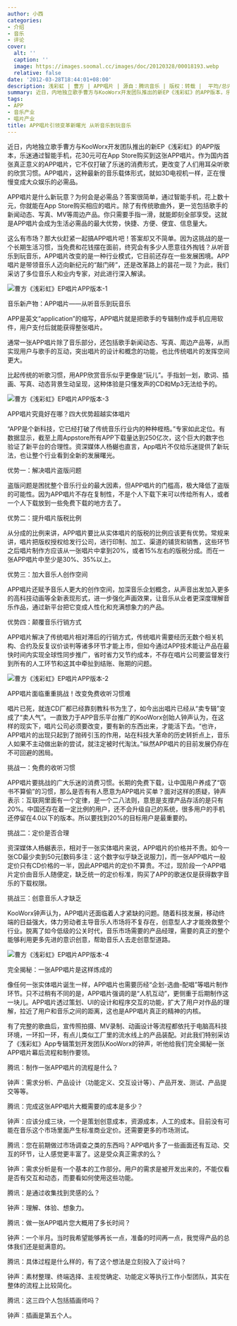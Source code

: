 ```yaml
---
author: 小西
categories:
- 介绍
- 音乐
- 评论
cover:
  alt: ''
  caption: ''
  image: https://images.soomal.cc/images/doc/20120328/00018193.webp
  relative: false
date: '2012-03-28T18:44:01+08:00'
description: 浅彩虹 | 曹方 | APP唱片 | 源自：腾讯音乐 | 版权：转载 |  平均/总评分：09.50/19
summary: 近日，内地独立歌手曹方与KooWorx开发团队推出的新EP《浅彩虹》的APP版本，乐迷通过智能手机，花30元可在App Store购买到这张APP唱片。作为国内首张真正意义的APP唱片，它不仅打破了乐迷的消费形式，更改变了人们用耳朵听歌的欣赏习惯。APP唱片，这种最新的音乐载体形式……
tags:
- APP
- 音乐产业
- 唱片产业
title: APP唱片引领变革新曙光 从听音乐到玩音乐
---
```


近日，内地独立歌手曹方与KooWorx开发团队推出的新EP《浅彩虹》的APP版本，乐迷通过智能手机，花30元可在App Store购买到这张APP唱片。作为国内首张真正意义的APP唱片，它不仅打破了乐迷的消费形式，更改变了人们用耳朵听歌的欣赏习惯。APP唱片，这种最新的音乐载体形式，就如3D电视机一样，正在慢慢变成大众娱乐的必需品。

APP唱片是什么新玩意？为何会是必需品？答案很简单，通过智能手机，花上数十元，你就能在App Store购买相应的唱片。除了有传统歌曲外，更一览包括歌手的新闻动态、写真、MV等周边产品。你只需要手指一滑，就能即刻全部享受。这就是APP唱片会成为生活必需品的最大优势，快捷、方便、便宜、信息量大。

这么有市场？那大伙赶紧一起搞APP唱片吧！答案却又不简单。因为这挑战的是一个长期生活习惯，当免费和花钱摆在面前，终究会有多少人愿意往外掏钱？从听音乐到玩音乐，APP唱片改变的是一种行业模式，它目前还存在一些发展困境。APP唱片是带领音乐人迈向新纪元的“敲门砖”，还是改革路上的昙花一现？为此，我们采访了多位音乐人和业内专家，对此进行深入解读。 

![曹方《浅彩虹》EP唱片APP版本-1](https://images.soomal.cc/images/doc/20120328/00018193.webp)





音乐新产物：APP唱片――从听音乐到玩音乐

APP是英文“application”的缩写，APP唱片就是把歌手的专辑制作成手机应用软件，用户支付后就能获得整张唱片。

通常一张APP唱片除了音乐部分，还包括歌手新闻动态、写真、周边产品等，从而实现用户与歌手的互动，突出唱片的设计和概念的功能，也比传统唱片的发挥空间更大。

比起传统的听歌习惯，用APP欣赏音乐似乎更像是“玩儿”。手指划一划，歌词、插画、写真、动态背景生动呈现，这种体验是只懂发声的CD和Mp3无法给予的。

![曹方《浅彩虹》EP唱片APP版本-3](https://images.soomal.cc/images/doc/20120328/00018194.webp)





APP唱片究竟好在哪？四大优势超越实体唱片

“APP是个新科技，它已经打破了传统音乐行业内的种种桎梏。”专家如此定位。有数据显示，截至上周Appstore所有APP下载量达到250亿次，这个巨大的数字也验证了新平台的合理性。资深媒体人杨樾也直言，App唱片不仅给乐迷提供了新玩法，也让整个行业看到全新的发展曙光。

优势一：解决唱片盗版问题

盗版问题是困扰整个音乐行业的最大因素，但APP唱片的门槛高，极大降低了盗版的可能性。因为APP唱片不存在复制性，不是个人下载下来可以传给所有人，或者一个人下载放到一些免费下载的地方去了。

优势二：提升唱片版税比例

从分成的比例来讲，APP唱片要比从实体唱片的版税的比例应该更有优势。常规来讲，唱片把版权授权给发行公司，进行印制、加工、渠道的铺货和销售，这些环节之后唱片制作方应该从一张唱片中拿到20%，或者15%左右的版税分成。而在一张APP唱片中至少是30%、35%以上。

优势三：加大音乐人创作空间

APP唱片还赋予音乐人更大的创作空间，加深音乐企划概念，从声音出发加入更多的高科技动画等全新表现形式，进一步强化声画效果，让音乐从业者更深度理解音乐作品，通过新平台把它变成人性化和充满想象力的产品。

优势四：颠覆音乐行销方式

APP唱片解决了传统唱片相对滞后的行销方式，传统唱片需要经历无数个相关机构、合约及反复议价谈判等诸多环节才能上市，但如今通过APP技术能让产品在最快时间内实现全球性同步推广，省时省力又节约成本，不存在唱片公司要监督发行到所有的人工环节和这其中牵扯到结账、账期的问题。

![曹方《浅彩虹》EP唱片APP版本-2](https://images.soomal.cc/images/doc/20120328/00018195.webp)





APP唱片面临重重挑战！改变免费收听习惯难

唱片已死，就连CD厂都已经靠刻教科书为生了，如今出出唱片已经从“卖专辑”变成了“卖人气”。一直致力于APP音乐平台推广的KooWorx创始人钟声认为，在这样的现实下，唱片公司必须要改变，要有新的东西出来，才能活下去。“也许，APP唱片的出现只起到了抛砖引玉的作用，站在科技大革命的历史转折点上，音乐人如果不主动做出新的尝试，就注定被时代淘汰。”纵然APP唱片的目前发展仍存在不可回避的困局。

挑战一：免费的收听习惯

APP唱片要挑战的广大乐迷的消费习惯。长期的免费下载，让中国用户养成了“窃书不算偷”的习惯，那么是否有有人愿意为APP唱片买单？面对这样的质疑，钟声表示：互联网里面有一个定律，是一个二八法则，意思是支撑产品存活的是只有20%。中国还存在着一定比例的用户，还不会升级自己的系统，很多用户的手机还停留在4.0以下的版本。所以要找到20%的目标用户是最重要的。

挑战二：定价是否合理

资深媒体人杨樾表示，相对于一张实体唱片来说，APP唱片的价格并不贵。如今一张CD最少卖到50元[数码多注：这个数字似乎缺乏说服力]，而一张APP唱片一般定价只有CD价格的一半，因此APP唱片的定价不算贵。不过，现阶段一个APP唱片定价由音乐人随便定，缺乏统一的定价标准，购买了APP的歌迷仅是获得数字音乐的下载权限。 

挑战三：创意音乐人才缺乏

KooWorx钟声认为，APP唱片还面临着人才紧缺的问题。随着科技发展，移动终端的日益强大，体力劳动者主导音乐人市场将不复存在，创意型人才才能挽救整个行业。脱离了如今低级的公关时代，音乐市场需要的产品经理，需要的真正的整个能够利用更多先进的意识创意，帮助音乐人去走创意型道路。

![曹方《浅彩虹》EP唱片APP版本-4](https://images.soomal.cc/images/doc/20120328/00018196.webp)





完全揭秘：一张APP唱片是这样炼成的

像任何一张实体唱片诞生一样，APP唱片也需要历经“企划-选曲-配唱”等唱片制作环节。只不过稍有不同的是，APP唱片强调的是“人机互动”，更侧重于后期制作这一块儿。APP唱片透过策划、UI的设计和程序交互的功能，扩大了用户对作品的理解，拉近了用户和音乐之间的距离，这也是APP唱片真正的精神的内核。

有了完整的歌曲后，宣传照拍摄、MV录制、动画设计等流程都依托于电脑高科技环境，一环扣一环，有点儿类似工厂里的流水线上的产品装配。对此我们特别采访了《浅彩虹》App专辑策划开发团队KooWorx的钟声，听他给我们完全揭秘一张APP唱片幕后流程和制作要领。

腾讯：制作一张APP唱片的流程是什么？

钟声：需求分析、产品设计（功能定义、交互设计等）、产品开发、测试、产品提交等等。

腾讯：完成这张APP唱片大概需要的成本是多少？

钟声：应该分成三块，一个是策划创意成本，资源成本，人工的成本。目前没有可能在音乐这个市场里面产生标准商业定价。还需要更多的市场测试。

腾讯：您在前期做过市场调查之类的东西吗？APP唱片多了一些画面还有互动、交互的环节，让人感觉更丰富了。这是受众真正需求的么？

钟声：需求分析是有一个基本的工作部分。用户的需求是被开发出来的，不能仅看是否有交互和动态，而要看如何使用这些功能。

腾讯：是通过收集找到灵感的么？

钟声：理解、体验、想象力。

腾讯：做一张APP唱片您大概用了多长时间？

钟声：一个半月。当时我希望能够再长一点，准备的时间再一点，我觉得产品的总体我们还是挺满意的。

腾讯：具体过程是什么样的，有了这个想法是立刻投入了设计吗？

钟声：素材整理、终端选择、主视觉确定、功能定义等执行工作小型团队，其实在整体的流程上比较简化。

腾讯：这三四个人包括插画师吗？

钟声：插画是第五个人。